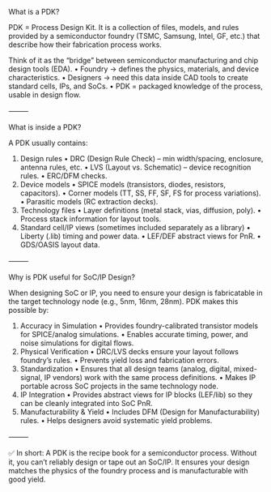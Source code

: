 What is a PDK?

PDK = Process Design Kit.
It is a collection of files, models, and rules provided by a semiconductor foundry (TSMC, Samsung, Intel, GF, etc.) that describe how their fabrication process works.

Think of it as the “bridge” between semiconductor manufacturing and chip design tools (EDA).
 • Foundry → defines the physics, materials, and device characteristics.
 • Designers → need this data inside CAD tools to create standard cells, IPs, and SoCs.
 • PDK = packaged knowledge of the process, usable in design flow.

⸻

What is inside a PDK?

A PDK usually contains:
 1. Design rules
 • DRC (Design Rule Check) – min width/spacing, enclosure, antenna rules, etc.
 • LVS (Layout vs. Schematic) – device recognition rules.
 • ERC/DFM checks.
 2. Device models
 • SPICE models (transistors, diodes, resistors, capacitors).
 • Corner models (TT, SS, FF, SF, FS for process variations).
 • Parasitic models (RC extraction decks).
 3. Technology files
 • Layer definitions (metal stack, vias, diffusion, poly).
 • Process stack information for layout tools.
 4. Standard cell/IP views (sometimes included separately as a library)
 • Liberty (.lib) timing and power data.
 • LEF/DEF abstract views for PnR.
 • GDS/OASIS layout data.

⸻

Why is PDK useful for SoC/IP Design?

When designing SoC or IP, you need to ensure your design is fabricatable in the target technology node (e.g., 5nm, 16nm, 28nm). PDK makes this possible by:
 1. Accuracy in Simulation
 • Provides foundry-calibrated transistor models for SPICE/analog simulations.
 • Enables accurate timing, power, and noise simulations for digital flows.
 2. Physical Verification
 • DRC/LVS decks ensure your layout follows foundry’s rules.
 • Prevents yield loss and fabrication errors.
 3. Standardization
 • Ensures that all design teams (analog, digital, mixed-signal, IP vendors) work with the same process definitions.
 • Makes IP portable across SoC projects in the same technology node.
 4. IP Integration
 • Provides abstract views for IP blocks (LEF/lib) so they can be cleanly integrated into SoC PnR.
 5. Manufacturability & Yield
 • Includes DFM (Design for Manufacturability) rules.
 • Helps designers avoid systematic yield problems.

⸻

✅ In short:
A PDK is the recipe book for a semiconductor process. Without it, you can’t reliably design or tape out an SoC/IP. It ensures your design matches the physics of the foundry process and is manufacturable with good yield.
